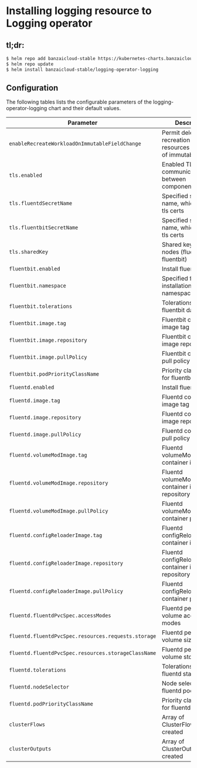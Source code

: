 # Installing logging resource to Logging operator

## tl;dr:

```bash
$ helm repo add banzaicloud-stable https://kubernetes-charts.banzaicloud.com
$ helm repo update
$ helm install banzaicloud-stable/logging-operator-logging
```

## Configuration

The following tables lists the configurable parameters of the logging-operator-logging chart and their default values.

| Parameter                                           | Description                                                              | Default                                                    |
| --------------------------------------------------- | ------------------------------------------------------                   | ------------------------------                             |
| `enableRecreateWorkloadOnImmutableFieldChange`      | Permit deletion and recreation of resources on update of immutable field | false                                                      |
| `tls.enabled`                                       | Enabled TLS communication between components                             | true                                                       |
| `tls.fluentdSecretName`                             | Specified secret name, which contain tls certs                           | This will overwrite automatic Helm certificate generation. |
| `tls.fluentbitSecretName`                           | Specified secret name, which contain tls certs                           | This will overwrite automatic Helm certificate generation. |
| `tls.sharedKey`                                     | Shared key between nodes (fluentd-fluentbit)                             | [autogenerated]                                            |
| `fluentbit.enabled`                                 | Install fluent-bit                                                       | true                                                       |
| `fluentbit.namespace`                               | Specified fluentbit installation namespace                               | same as operator namespace                                 |
| `fluentbit.tolerations`                             | Tolerations for fluentbit daemonset                                      | none                                                       |
| `fluentbit.image.tag`                               | Fluentbit container image tag                                            | `1.3.8`                                                    |
| `fluentbit.image.repository`                        | Fluentbit container image repository                                     | `fluent/fluent-bit`                                        |
| `fluentbit.image.pullPolicy`                        | Fluentbit container pull policy                                          | `IfNotPresent`                                             |
| `fluentbit.podPriorityClassName`                    | Priority class name for fluentbit pods                                   | none                                                       |
| `fluentd.enabled`                                   | Install fluentd                                                          | true                                                       |
| `fluentd.image.tag`                                 | Fluentd container image tag                                              | `v1.9.2-alpine-8`                                          |
| `fluentd.image.repository`                          | Fluentd container image repository                                       | `banzaicloud/fluentd`                                      |
| `fluentd.image.pullPolicy`                          | Fluentd container pull policy                                            | `IfNotPresent`                                             |
| `fluentd.volumeModImage.tag`                        | Fluentd volumeModImage container image tag                               | `latest`                                                   |
| `fluentd.volumeModImage.repository`                 | Fluentd volumeModImage container image repository                        | `busybox`                                                  |
| `fluentd.volumeModImage.pullPolicy`                 | Fluentd volumeModImage container pull policy                             | `IfNotPresent`                                             |
| `fluentd.configReloaderImage.tag`                   | Fluentd configReloaderImage container image tag                          | `v0.2.2`                                                   |
| `fluentd.configReloaderImage.repository`            | Fluentd configReloaderImage container image repository                   | `jimmidyson/configmap-reload`                              |
| `fluentd.configReloaderImage.pullPolicy`            | Fluentd configReloaderImage container pull policy                        | `IfNotPresent`                                             |
| `fluentd.fluentdPvcSpec.accessModes`                | Fluentd persistence volume access modes                                  | `[ReadWriteOnce]`                                          |
| `fluentd.fluentdPvcSpec.resources.requests.storage` | Fluentd persistence volume size                                          | `21Gi`                                                     |
| `fluentd.fluentdPvcSpec.resources.storageClassName` | Fluentd persistence volume storageclass                                  | `""`                                                       |
| `fluentd.tolerations`                               | Tolerations for fluentd statefulset                                      | none                                                       |
| `fluentd.nodeSelector`                              | Node selector for fluentd pods                                           | none                                                       |
| `fluentd.podPriorityClassName`                      | Priority class name for fluentd pods                                     | none                                                       |
| `clusterFlows`                                      | Array of ClusterFlows to be created                                      | []                                                         |
| `clusterOutputs`                                    | Array of ClusterOutputs to be created                                    | []                                                         |
